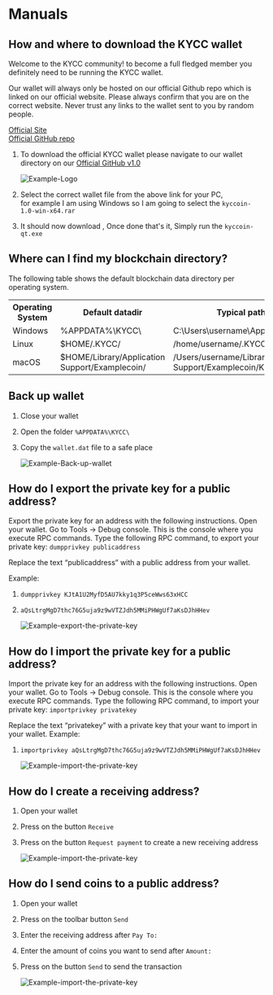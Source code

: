 Manuals
=============

How and where to download the KYCC wallet
---------------------

Welcome to the KYCC community! 
to become a full fledged member you definitely need to be running the KYCC wallet.

Our wallet will always only be hosted on our official Github repo which is linked on our official website. Please always confirm that you are on the correct website. Never trust any links to the wallet sent to you by random people.

   [Official Site](https://kyccoin.io/kycc-wallet/)  
   [Official GitHub repo](https://github.com/KYCCOIN/kyccoin/)  

1) To download the official KYCC wallet please navigate to our wallet directory on our [Official GitHub v1.0](https://github.com/KYCCOIN/kyccoin/releases/tag/v1.0)
   
   ![Example-Logo](https://i.imgur.com/TwXZ3tZ.jpg)

2) Select the correct wallet file from the above link for your PC,   
   for example I am using Windows so I am going to select the `kyccoin-1.0-win-x64.rar`   

3) It should now download , Once done that's it, Simply run the `kyccoin-qt.exe`

Where can I find my blockchain directory?
---------------------
The following table shows the default blockchain data directory per operating system.

<table>
<th>Operating System</th><th>Default datadir</th><th>Typical path to configuration file</th>
<tr><td>Windows</td><td>%APPDATA%\KYCC\</td><td>C:\Users\username\AppData\Roaming\KYCC\KYCC.conf</td>
<tr><td>Linux</td><td>$HOME/.KYCC/</td><td>/home/username/.KYCC/KYCC.conf</td>
<tr><td>macOS</td><td>$HOME/Library/Application Support/Examplecoin/</td><td>/Users/username/Library/Application Support/Examplecoin/KYCC.conf</td>
</table>

Back up wallet
---------------------
1) Close your wallet
2) Open the folder `%APPDATA%\KYCC\`
4) Copy the `wallet.dat` file to a safe place
   
   ![Example-Back-up-wallet](https://i.imgur.com/eNWM4vp.png)

How do I export the private key for a public address?
---------------------
Export the private key for an address with the following instructions.
Open your wallet.
Go to Tools -> Debug console.
This is the console where you execute RPC commands.
Type the following RPC command, to export your private key:
`dumpprivkey publicaddress`

Replace the text “publicaddress” with a public address from your wallet.

Example:
1) `dumpprivkey KJtA1U2MyfD5AU7kky1q3P5ceWws63xHCC`
2) `aQsLtrgMgD7thc76G5uja9z9wVTZJdh5MMiPHWgUf7aKsDJhHHev`
   
   ![Example-export-the-private-key](https://i.imgur.com/73KPfpa.png)

How do I import the private key for a public address?
---------------------
Import the private key for an address with the following instructions.
Open your wallet.
Go to Tools -> Debug console.
This is the console where you execute RPC commands.
Type the following RPC command, to import your private key:
`importprivkey privatekey`

Replace the text “privatekey” with a private key that your want to import in your wallet.
Example:
1) `importprivkey aQsLtrgMgD7thc76G5uja9z9wVTZJdh5MMiPHWgUf7aKsDJhHHev`
   
   ![Example-import-the-private-key](https://i.imgur.com/CNh5r95.png)

How do I create a receiving address?
---------------------
1) Open your wallet
2) Press on the button `Receive`
3) Press on the button `Request payment` to create a new receiving address
   
   ![Example-import-the-private-key](https://i.imgur.com/OVnJjqM.png)

How do I send coins to a public address?
---------------------
1) Open your wallet
2) Press on the toolbar button `Send`
3) Enter the receiving address after `Pay To:`
4) Enter the amount of coins you want to send after `Amount:`
5) Press on the button `Send` to send the transaction
   
   ![Example-import-the-private-key](https://i.imgur.com/W2Rr0Pc.png)



